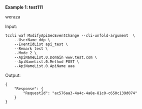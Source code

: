 **Example 1: test111**

weraza

Input: 

```
tccli waf ModifyApiSecEventChange --cli-unfold-argument  \
    --UserName ddp \
    --EventIdList api_test \
    --Remark test \
    --Mode 2 \
    --ApiNameList.0.Domain www.test.com \
    --ApiNameList.0.Method POST \
    --ApiNameList.0.ApiName aaa
```

Output: 
```
{
    "Response": {
        "RequestId": "ac576aa3-4a4c-4a8e-81c0-c650c139d074"
    }
}
```

